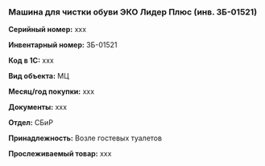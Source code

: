 ### Машина для чистки обуви ЭКО Лидер Плюс (инв. ЗБ-01521) </br>

**Серийный номер:** xxx </br>

**Инвентарный номер:** ЗБ-01521 </br>

**Код в 1С:** xxx </br> 

**Вид объекта:** МЦ

**Месяц/год покупки:** xxx </br>

**Документы:** xxx  </br>

**Отдел:** СБиР </br>

**Принадлежность:** Возле гостевых туалетов </br>

**Прослеживаемый товар:** xxx
